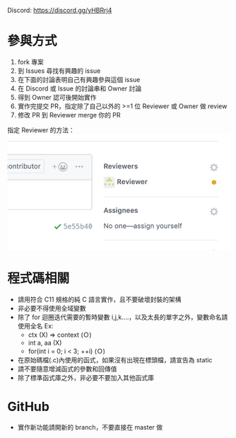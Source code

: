 Discord: https://discord.gg/yHBRrj4

# 參與方式

1. fork 專案
1. 到 Issues 尋找有興趣的 issue
2. 在下面的討論表明自己有興趣參與這個 issue
3. 在 Discord 或 Issue 的討論串和 Owner 討論
4. 得到 Owner 認可後開始實作
5. 實作完提交 PR，指定除了自己以外的 >=1 位 Reviewer 或 Owner 做 review
6. 修改 PR 到 Reviewer merge 你的 PR

指定 Reviewer 的方法：
![](docs/images/assign_review.png)

# 程式碼相關

* 請用符合 C11 規格的純 C 語言實作，且不要破壞封裝的架構
* 非必要不得使用全域變數
* 除了 for 迴圈迭代需要的暫時變數 i,j,k....，以及太長的單字之外，變數命名請使用全名
  Ex:
  - ctx (X) => context (Ｏ)
  - int a, aa (X)
  - for(int i = 0; i < 3; ++i)  (Ｏ)
* 在原始碼檔(.c)內使用的函式，如果沒有出現在標頭檔，請宣告為 static
* 請不要隨意增減函式的參數和回傳值
* 除了標準函式庫之外，非必要不要加入其他函式庫

# GitHub

* 實作新功能請開新的 branch，不要直接在 master 做
